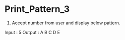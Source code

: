 # Print_Pattern_3

1. Accept number from user and display below pattern.


Input   :   5
Output  :   A   B   C   D   E
